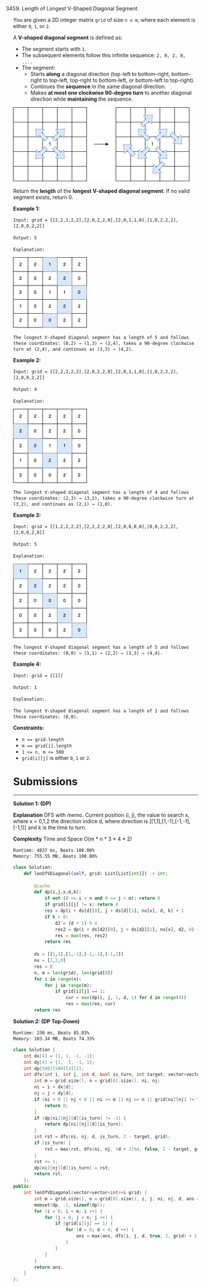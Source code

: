 3459. Length of Longest V-Shaped Diagonal Segment

You are given a 2D integer matrix `grid` of size `n x m`, where each element is either `0`, `1`, or `2`.

A **V-shaped diagonal segment** is defined as:

* The segment starts with `1`.
* The subsequent elements follow this infinite sequence: `2, 0, 2, 0, ....`
* The segment:
    * Starts **along** a diagonal direction (top-left to bottom-right, bottom-right to top-left, top-right to bottom-left, or bottom-left to top-right).
    * Continues the **sequence** in the same diagonal direction.
    * Makes **at most one clockwise 90-degree turn** to another diagonal direction while **maintaining** the sequence.

![3459_length_of_longest3.jpg](img/3459_length_of_longest3.jpg)

Return the **length** of the **longest V-shaped diagonal segment**. If no valid segment exists, return 0.

 

**Example 1:**
```
Input: grid = [[2,2,1,2,2],[2,0,2,2,0],[2,0,1,1,0],[1,0,2,2,2],[2,0,0,2,2]]

Output: 5

Explanation:
```
![3459_matrix_1-2.jpg](img/3459_matrix_1-2.jpg)
```
The longest V-shaped diagonal segment has a length of 5 and follows these coordinates: (0,2) → (1,3) → (2,4), takes a 90-degree clockwise turn at (2,4), and continues as (3,3) → (4,2).
```

**Example 2:**
```
Input: grid = [[2,2,2,2,2],[2,0,2,2,0],[2,0,1,1,0],[1,0,2,2,2],[2,0,0,2,2]]

Output: 4

Explanation:
```
![img/3459_matrix_2.jpg](img/3459_matrix_2.jpg)
```
The longest V-shaped diagonal segment has a length of 4 and follows these coordinates: (2,3) → (3,2), takes a 90-degree clockwise turn at (3,2), and continues as (2,1) → (1,0).
```

**Example 3:**
```
Input: grid = [[1,2,2,2,2],[2,2,2,2,0],[2,0,0,0,0],[0,0,2,2,2],[2,0,0,2,0]]

Output: 5

Explanation:
```
![3459_matrix_3.jpg](img/3459_matrix_3.jpg)
```
The longest V-shaped diagonal segment has a length of 5 and follows these coordinates: (0,0) → (1,1) → (2,2) → (3,3) → (4,4).
```

**Example 4:**
```
Input: grid = [[1]]

Output: 1

Explanation:

The longest V-shaped diagonal segment has a length of 1 and follows these coordinates: (0,0).
```
 

**Constraints:**

* `n == grid.length`
* `m == grid[i].length`
* `1 <= n, m <= 500`
* `grid[i][j]` is either `0`, `1` or `2`.

# Submissions
---
**Solution 1: (DP)**

__Explanation__
DFS with memo.
Current position (i, j),
the value to search x, where x = 0,1,2
the direction indice d, where direction is [[1,1],[1,-1],[-1,-1],[-1,1]]
and k is the time to turn.

__Complexity__
Time and Space O(m * n * 3 * 4 * 2)

```
Runtime: 4837 ms, Beats 100.00%
Memory: 755.55 MB, Beats 100.00%
```
```python
class Solution:
    def lenOfVDiagonal(self, grid: List[List[int]]) -> int:

        @cache
        def dp(i,j,x,d,k):
            if not (0 <= i < n and 0 <= j < m): return 0
            if grid[i][j] != x: return 0
            res = dp(i + ds[d][0], j + ds[d][1], nx[x], d, k) + 1
            if k > 0:
                d2 = (d + 1) % 4
                res2 = dp(i + ds[d2][0], j + ds[d2][1], nx[x], d2, 0) + 1
                res = max(res, res2)
            return res

        ds = [[1,1],[1,-1],[-1,-1],[-1,1]]
        nx = [2,2,0]
        res = 0
        n, m = len(grid), len(grid[0])
        for i in range(n):
            for j in range(m):
                if grid[i][j] == 1:
                    cur = max(dp(i, j, 1, d, 1) for d in range(4))
                    res = max(res, cur)
        return res
```

**Solution 2: (DP Top-Down)**
```
Runtime: 230 ms, Beats 85.03%
Memory: 103.34 MB, Beats 74.33%
```
```c++
class Solution {
    int dx[4] = {1, 1, -1, -1};
    int dy[4] = {1, -1, -1, 1};
    int dp[500][500][4][2];
    int dfs(int i, int j, int d, bool is_turn, int target, vector<vector<int>> &grid) {
        int m = grid.size(), n = grid[0].size(), ni, nj;
        ni = i + dx[d];
        nj = j + dy[d];
        if (ni < 0 || nj < 0 || ni >= m || nj >= n || grid[ni][nj] != target) {
            return 0;
        }
        if (dp[ni][nj][d][is_turn] != -1) {
            return dp[ni][nj][d][is_turn];
        }
        int rst = dfs(ni, nj, d, is_turn, 2 - target, grid);
        if (is_turn) {
            rst = max(rst, dfs(ni, nj, (d + 1)%4, false, 2 - target, grid));
        }
        rst += 1;
        dp[ni][nj][d][is_turn] = rst;
        return rst;
    };
public:
    int lenOfVDiagonal(vector<vector<int>>& grid) {
        int m = grid.size(), n = grid[0].size(), i, j, ni, nj, d, ans = 0;
        memset(dp, -1, sizeof(dp));
        for (i = 0; i < m; i ++) {
            for (j = 0; j < n; j ++) {
                if (grid[i][j] == 1) {
                    for (d = 0; d < 4; d ++) {
                        ans = max(ans, dfs(i, j, d, true, 2, grid) + 1);
                    }
                }
            }
        }
        return ans;
    }
};
```
